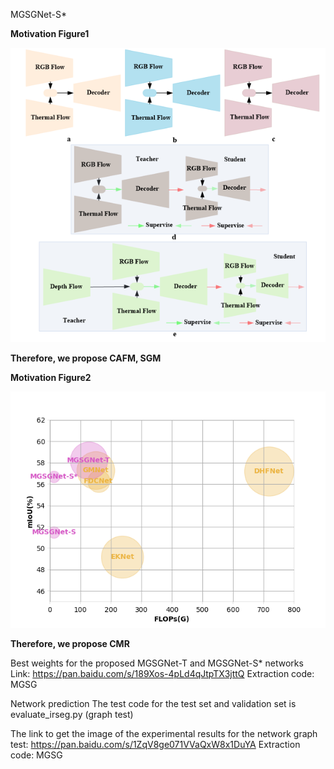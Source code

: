 MGSGNet-S*

**Motivation Figure1**

![](https://github.com/Tortoisewhp/MGSGNet/blob/main/images/motivate.jpg)

**Therefore, we propose CAFM, SGM**

**Motivation Figure2**

![](https://github.com/Tortoisewhp/MGSGNet/blob/main/images/2.png)

**Therefore, we propose CMR**

Best weights for the proposed MGSGNet-T and MGSGNet-S* networks Link: https://pan.baidu.com/s/189Xos-4pLd4qJtpTX3jttQ 
Extraction code: MGSG

Network prediction The test code for the test set and validation set is evaluate_irseg.py (graph test)

The link to get the image of the experimental results for the network graph test: https://pan.baidu.com/s/1ZqV8ge071VVaQxW8x1DuYA 
Extraction code: MGSG


